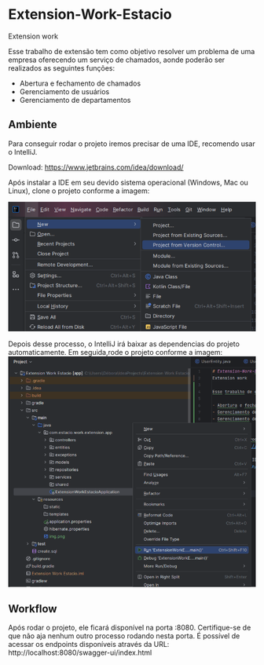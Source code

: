 # Extension-Work-Estacio
Extension work

Esse trabalho de extensão tem como objetivo resolver um problema de uma empresa oferecendo um serviço de chamados, aonde poderão ser realizados as seguintes funções:

- Abertura e fechamento de chamados
- Gerenciamento de usuários
- Gerenciamento de departamentos

## Ambiente
Para conseguir rodar o projeto iremos precisar de uma IDE, recomendo usar o IntelliJ.

Download: https://www.jetbrains.com/idea/download/

Após instalar a IDE em seu devido sistema operacional (Windows, Mac ou Linux), clone o projeto conforme a imagem:

![image](src/main/resources/img.png)

Depois desse processo, o IntelliJ irá baixar as dependencias do projeto automaticamente. Em seguida,rode o projeto conforme a imagem:
![src/main/resources/img_1.png](src/main/resources/img_1.png)

## Workflow
Após rodar o projeto, ele ficará disponível na porta :8080. Certifique-se de que não aja nenhum outro processo rodando nesta porta.
É possível de acessar os endpoints disponíveis através da URL: http://localhost:8080/swagger-ui/index.html

